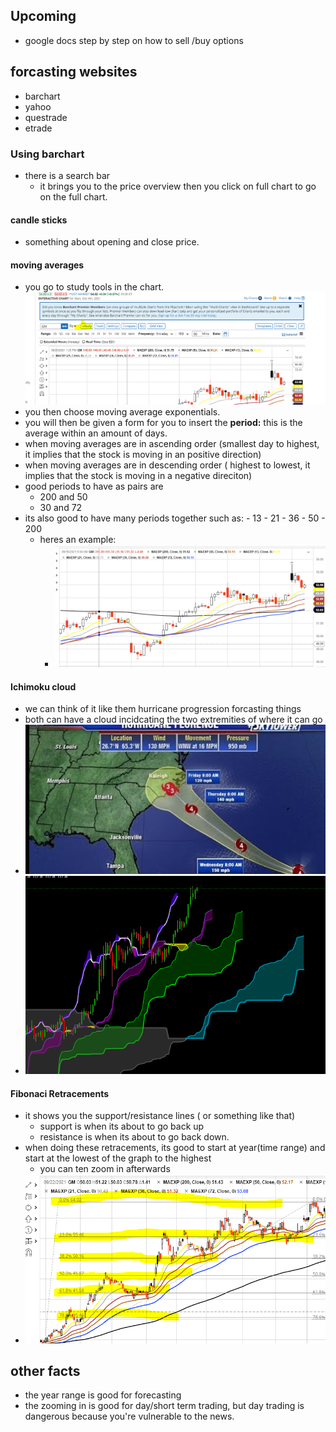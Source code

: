 ## Upcoming
- google docs step by step on how to sell /buy options

## forcasting websites 
  - barchart
  - yahoo
  - questrade
  - etrade

### Using barchart 
  - there is a  search bar 
    - it brings you to the price overview then you click on full chart to go on the full chart. 

####  **candle sticks**
  -  something about opening and close price. 
   
####   **moving averages** 
   - you go to study tools in the chart. ![studytools](pics/chart.PNG)
   - you then choose moving average exponentials. 
   - you will then be given a form for you to insert the **period:** this is the average within an amount of days. 
   - when moving averages are in ascending order (smallest day to highest, it implies that the stock is moving in an positive direction)
   - when moving averages are in descending order ( highest to lowest, it implies that the stock is moving in a negative direciton)
   - good periods to have as pairs are 
     - 200 and 50
     - 30 and 72
   - its also good to have many periods together such as:
         - 13
         - 21
         - 36
         - 50
         - 200
     - heres an example:
       - ![mvAVG](pics/movingAVG.PNG)
#### __Ichimoku cloud__
- we can think of it like them hurricane progression forcasting things
-   both can have a cloud incidcating the two extremities of where it can go
-  ![mvAVG](pics/ichimokuHurricane.PNG)
-  ![mvAVG](pics/ichimokuTrade.PNG)
  
#### __Fibonaci Retracements__
- it shows you the support/resistance lines ( or something like that)
  - support is when its about to go back up
  - resistance is when its about to go back down. 
- when doing these retracements, its good to start at year(time range) and start at the lowest of the graph to the highest
  - you can ten zoom in afterwards
-  ![mvAVG](pics/fibbonaci.PNG)
  
## other facts
- the year range is good for forecasting 
- the zooming in is good for day/short term trading, but day trading is dangerous because you're vulnerable to the news. 
